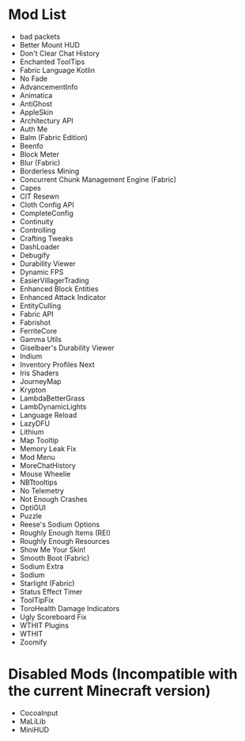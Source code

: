 # Mod List

- bad packets
- Better Mount HUD
- Don't Clear Chat History
- Enchanted ToolTips
- Fabric Language Kotlin
- No Fade
- AdvancementInfo
- Animatica
- AntiGhost
- AppleSkin
- Architectury API
- Auth Me
- Balm (Fabric Edition)
- Beenfo
- Block Meter
- Blur (Fabric)
- Borderless Mining
- Concurrent Chunk Management Engine (Fabric)
- Capes
- CIT Resewn
- Cloth Config API
- CompleteConfig
- Continuity
- Controlling
- Crafting Tweaks
- DashLoader
- Debugify
- Durability Viewer
- Dynamic FPS
- EasierVillagerTrading
- Enhanced Block Entities
- Enhanced Attack Indicator
- EntityCulling
- Fabric API
- Fabrishot
- FerriteCore
- Gamma Utils
- Giselbaer's Durability Viewer
- Indium
- Inventory Profiles Next
- Iris Shaders
- JourneyMap
- Krypton
- LambdaBetterGrass
- LambDynamicLights
- Language Reload
- LazyDFU
- Lithium
- Map Tooltip
- Memory Leak Fix
- Mod Menu
- MoreChatHistory
- Mouse Wheelie
- NBTtooltips
- No Telemetry
- Not Enough Crashes
- OptiGUI
- Puzzle
- Reese's Sodium Options
- Roughly Enough Items (REI)
- Roughly Enough Resources
- Show Me Your Skin!
- Smooth Boot (Fabric)
- Sodium Extra
- Sodium
- Starlight (Fabric)
- Status Effect Timer
- ToolTipFix
- ToroHealth Damage Indicators
- Ugly Scoreboard Fix
- WTHIT Plugins
- WTHIT
- Zoomify

# Disabled Mods (Incompatible with the current Minecraft version)

- CocoaInput
- MaLiLib
- MiniHUD
